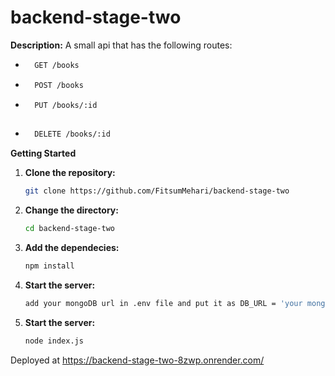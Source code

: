 # backend-stage-two

**Description:**
A small api that has the following routes: 
- ```bash
    GET /books

- ```bash
    POST /books

- ```bash
    PUT /books/:id
    
- ```bash
    DELETE /books/:id

**Getting Started**
1. **Clone the repository:**
   ```bash
   git clone https://github.com/FitsumMehari/backend-stage-two

2. **Change the directory:**
    ```bash
    cd backend-stage-two

3. **Add the dependecies:**
    ```bash
    npm install

4. **Start the server:**
    ```bash
    add your mongoDB url in .env file and put it as DB_URL = 'your mongodb url'

5. **Start the server:**
    ```bash
    node index.js


Deployed at https://backend-stage-two-8zwp.onrender.com/